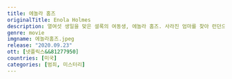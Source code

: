 ```yaml
---
title: 에놀라 홈즈
originalTitle: Enola Holmes
description: 열여섯 생일을 맞은 셜록의 여동생, 에놀라 홈즈. 사라진 엄마를 찾아 런던으로 향한다. 명석한 두뇌의 대명사인 오빠까지 따돌리고, 위험에 빠진 귀족 청년의 미스터리와 엮이는데. 사건을 추적하며, 홈즈 가문답게 예리한 추리력이 폭발한다. 미스터리 가득한 이 모험, 무사히 마칠 수 있을까?
genre: movie
imgname: 에놀라홈즈.jpeg
release: "2020.09.23"
ott: [넷플릭스&&81277950]
countries: [미국]
categories: [범죄, 미스터리]
---
```

